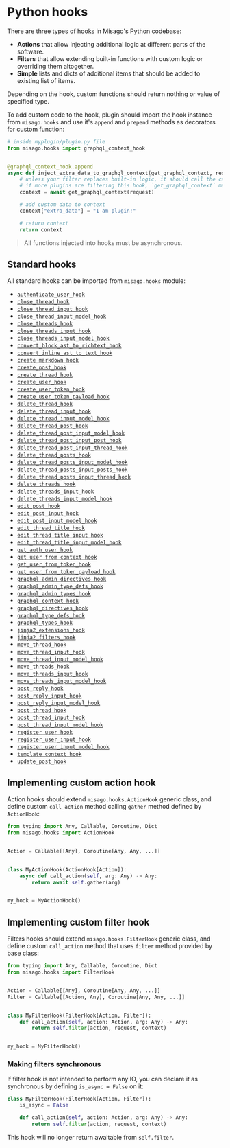 Python hooks
============

There are three types of hooks in Misago's Python codebase:

- **Actions** that allow injecting additional logic at different parts of the software.
- **Filters** that allow extending built-in functions with custom logic or overriding them altogether.
- **Simple** lists and dicts of additional items that should be added to existing list of items.

Depending on the hook, custom functions should return nothing or value of specified type.

To add custom code to the hook, plugin should import the hook instance from `misago.hooks` and use it's `append` and `prepend` methods as decorators for custom function:

```python
# inside myplugin/plugin.py file
from misago.hooks import graphql_context_hook


@graphql_context_hook.append
async def inject_extra_data_to_graphql_context(get_graphql_context, request):
    # unless your filter replaces built-in logic, it should call the callable passed as first argument.
    # if more plugins are filtering this hook, `get_graphql_context` may be next filter instead!
    context = await get_graphql_context(request)

    # add custom data to context
    context["extra_data"] = "I am plugin!"

    # return context
    return context
```

> All functions injected into hooks must be asynchronous.


Standard hooks
--------------

All standard hooks can be imported from `misago.hooks` module:

- [`authenticate_user_hook`](./authenticate-user-hook.md)
- [`close_thread_hook`](./close-thread-hook.md)
- [`close_thread_input_hook`](./close-thread-input-hook.md)
- [`close_thread_input_model_hook`](./close-thread-input-model-hook.md)
- [`close_threads_hook`](./close-threads-hook.md)
- [`close_threads_input_hook`](./close-threads-input-hook.md)
- [`close_threads_input_model_hook`](./close-threads-input-model-hook.md)
- [`convert_block_ast_to_richtext_hook`](./convert-block-ast-to-richtext-hook.md)
- [`convert_inline_ast_to_text_hook`](./convert-inline-ast-to-text-hook.md)
- [`create_markdown_hook`](./create-markdown-hook.md)
- [`create_post_hook`](./create-post-hook.md)
- [`create_thread_hook`](./create-thread-hook.md)
- [`create_user_hook`](./create-user-hook.md)
- [`create_user_token_hook`](./create-user-token-hook.md)
- [`create_user_token_payload_hook`](./create-user-token-payload-hook.md)
- [`delete_thread_hook`](./delete-thread-hook.md)
- [`delete_thread_input_hook`](./delete-thread-input-hook.md)
- [`delete_thread_input_model_hook`](./delete-thread-input-model-hook.md)
- [`delete_thread_post_hook`](./delete-thread-post-hook.md)
- [`delete_thread_post_input_model_hook`](./delete-thread-post-input-model-hook.md)
- [`delete_thread_post_input_post_hook`](./delete-thread-post-input-post-hook.md)
- [`delete_thread_post_input_thread_hook`](./delete-thread-post-input-thread-hook.md)
- [`delete_thread_posts_hook`](./delete-thread-posts-hook.md)
- [`delete_thread_posts_input_model_hook`](./delete-thread-posts-input-model-hook.md)
- [`delete_thread_posts_input_posts_hook`](./delete-thread-posts-input-posts-hook.md)
- [`delete_thread_posts_input_thread_hook`](./delete-thread-posts-input-thread-hook.md)
- [`delete_threads_hook`](./delete-threads-hook.md)
- [`delete_threads_input_hook`](./delete-threads-input-hook.md)
- [`delete_threads_input_model_hook`](./delete-threads-input-model-hook.md)
- [`edit_post_hook`](./edit-post-hook.md)
- [`edit_post_input_hook`](./edit-post-input-hook.md)
- [`edit_post_input_model_hook`](./edit-post-input-model-hook.md)
- [`edit_thread_title_hook`](./edit-thread-title-hook.md)
- [`edit_thread_title_input_hook`](./edit-thread-title-input-hook.md)
- [`edit_thread_title_input_model_hook`](./edit-thread-title-input-model-hook.md)
- [`get_auth_user_hook`](./get-auth-user-hook.md)
- [`get_user_from_context_hook`](./get-user-from-context-hook.md)
- [`get_user_from_token_hook`](./get-user-from-token-hook.md)
- [`get_user_from_token_payload_hook`](./get-user-from-token-payload-hook.md)
- [`graphql_admin_directives_hook`](./graphql-admin-directives-hook.md)
- [`graphql_admin_type_defs_hook`](./graphql-admin-type-defs-hook.md)
- [`graphql_admin_types_hook`](./graphql-admin-types-hook.md)
- [`graphql_context_hook`](./graphql-context-hook.md)
- [`graphql_directives_hook`](./graphql-directives-hook.md)
- [`graphql_type_defs_hook`](./graphql-type-defs-hook.md)
- [`graphql_types_hook`](./graphql-types-hook.md)
- [`jinja2_extensions_hook`](./jinja2-extensions-hook.md)
- [`jinja2_filters_hook`](./jinja2-filters-hook.md)
- [`move_thread_hook`](./move-thread-hook.md)
- [`move_thread_input_hook`](./move-thread-input-hook.md)
- [`move_thread_input_model_hook`](./move-thread-input-model-hook.md)
- [`move_threads_hook`](./move-threads-hook.md)
- [`move_threads_input_hook`](./move-threads-input-hook.md)
- [`move_threads_input_model_hook`](./move-threads-input-model-hook.md)
- [`post_reply_hook`](./post-reply-hook.md)
- [`post_reply_input_hook`](./post-reply-input-hook.md)
- [`post_reply_input_model_hook`](./post-reply-input-model-hook.md)
- [`post_thread_hook`](./post-thread-hook.md)
- [`post_thread_input_hook`](./post-thread-input-hook.md)
- [`post_thread_input_model_hook`](./post-thread-input-model-hook.md)
- [`register_user_hook`](./register-user-hook.md)
- [`register_user_input_hook`](./register-user-input-hook.md)
- [`register_user_input_model_hook`](./register-user-input-model-hook.md)
- [`template_context_hook`](./template-context-hook.md)
- [`update_post_hook`](./update-post-hook.md)


Implementing custom action hook
-------------------------------

Action hooks should extend `misago.hooks.ActionHook` generic class, and define custom `call_action` method calling `gather` method defined by `ActionHook`:

```python
from typing import Any, Callable, Coroutine, Dict
from misago.hooks import ActionHook


Action = Callable[[Any], Coroutine[Any, Any, ...]]


class MyActionHook(ActionHook[Action]):
    async def call_action(self, arg: Any) -> Any:
        return await self.gather(arg)


my_hook = MyActionHook()
```


Implementing custom filter hook
-------------------------------

Filters hooks should extend `misago.hooks.FilterHook` generic class, and define custom `call_action` method that uses `filter` method provided by base class:

```python
from typing import Any, Callable, Coroutine, Dict
from misago.hooks import FilterHook


Action = Callable[[Any], Coroutine[Any, Any, ...]]
Filter = Callable[[Action, Any], Coroutine[Any, Any, ...]]


class MyFilterHook(FilterHook[Action, Filter]):
    def call_action(self, action: Action, arg: Any) -> Any:
        return self.filter(action, request, context)


my_hook = MyFilterHook()
```


### Making filters synchronous

If filter hook is not intended to perform any IO, you can declare it as synchronous by defining `is_async = False` on it:


```python
class MyFilterHook(FilterHook[Action, Filter]):
    is_async = False

    def call_action(self, action: Action, arg: Any) -> Any:
        return self.filter(action, request, context)
```

This hook will no longer return awaitable from `self.filter`.